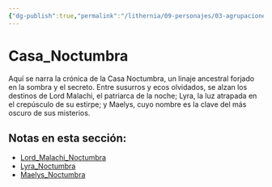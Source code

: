 ```yaml
---
{"dg-publish":true,"permalink":"/lithernia/09-personajes/03-agrupaciones/casa-noctumbra/home/"}
---
```


# Casa_Noctumbra

Aquí se narra la crónica de la Casa Noctumbra, un linaje ancestral forjado en la sombra y el secreto. Entre susurros y ecos olvidados, se alzan los destinos de Lord Malachi, el patriarca de la noche; Lyra, la luz atrapada en el crepúsculo de su estirpe; y Maelys, cuyo nombre es la clave del más oscuro de sus misterios.

## Notas en esta sección:
- [Lord_Malachi_Noctumbra](./Lord_Malachi_Noctumbra.md)
- [Lyra_Noctumbra](./Lyra_Noctumbra.md)
- [Maelys_Noctumbra](./Maelys_Noctumbra.md)

